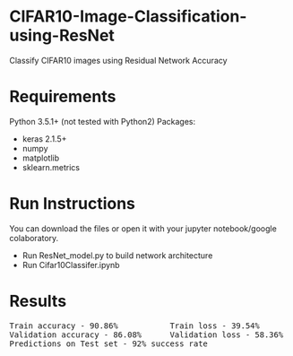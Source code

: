 # CIFAR10-Image-Classification-using-ResNet
Classify CIFAR10 images using Residual Network
Accuracy 

# Requirements
Python 3.5.1+ (not tested with Python2)
Packages:
- keras 2.1.5+
- numpy 
- matplotlib 
- sklearn.metrics

# Run Instructions
You can download the files or open it with your jupyter notebook/google colaboratory.
- Run ResNet_model.py to build network architecture
- Run Cifar10Classifer.ipynb

# Results
<pre>
Train accuracy - 90.86%           Train loss - 39.54%
Validation accuracy - 86.08%      Validation loss - 58.36%
Predictions on Test set - 92% success rate
</pre>
